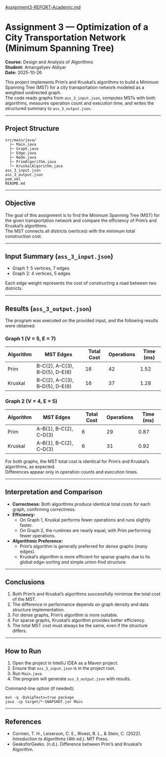 [Assignment3-REPORT-Academic.md](https://github.com/user-attachments/files/23146140/Assignment3-REPORT-Academic.md)
# Assignment 3 — Optimization of a City Transportation Network (Minimum Spanning Tree)

**Course:** Design and Analysis of Algorithms  
**Student:** Amangaliyev Aldiyar  
**Date:** 2025-10-26

This project implements Prim’s and Kruskal’s algorithms to build a Minimum Spanning Tree (MST) for a city transportation network modeled as a weighted undirected graph.  
The code reads graphs from `ass_3_input.json`, computes MSTs with both algorithms, measures operation count and execution time, and writes the structured summary to `ass_3_output.json`.

---

## Project Structure

```
src/main/java/
  ├─ Main.java
  ├─ Graph.java
  ├─ Edge.java
  ├─ Node.java
  ├─ PrimAlgorithm.java
  └─ KruskalAlgorithm.java
ass_3_input.json
ass_3_output.json
pom.xml
README.md
```

---

## Objective

The goal of this assignment is to find the Minimum Spanning Tree (MST) for the given transportation network and compare the efficiency of Prim’s and Kruskal’s algorithms.  
The MST connects all districts (vertices) with the minimum total construction cost.

---

## Input Summary (`ass_3_input.json`)

- Graph 1: 5 vertices, 7 edges  
- Graph 2: 4 vertices, 5 edges

Each edge weight represents the cost of constructing a road between two districts.

---

## Results (`ass_3_output.json`)

The program was executed on the provided input, and the following results were obtained.

### Graph 1 (V = 5, E = 7)

| Algorithm | MST Edges | Total Cost | Operations | Time (ms) |
|------------|------------|-------------|-------------|-----------|
| Prim | B–C(2), A–C(3), B–D(5), D–E(6) | 16 | 42 | 1.52 |
| Kruskal | B–C(2), A–C(3), B–D(5), D–E(6) | 16 | 37 | 1.28 |

### Graph 2 (V = 4, E = 5)

| Algorithm | MST Edges | Total Cost | Operations | Time (ms) |
|------------|------------|-------------|-------------|-----------|
| Prim | A–B(1), B–C(2), C–D(3) | 6 | 29 | 0.87 |
| Kruskal | A–B(1), B–C(2), C–D(3) | 6 | 31 | 0.92 |

For both graphs, the MST total cost is identical for Prim’s and Kruskal’s algorithms, as expected.  
Differences appear only in operation counts and execution times.

---

## Interpretation and Comparison

- **Correctness:** Both algorithms produce identical total costs for each graph, confirming correctness.  
- **Efficiency:**  
  - On Graph 1, Kruskal performs fewer operations and runs slightly faster.  
  - On Graph 2, the runtimes are nearly equal, with Prim performing fewer operations.  
- **Algorithmic Preference:**  
  - Prim’s algorithm is generally preferred for dense graphs (many edges).  
  - Kruskal’s algorithm is more efficient for sparse graphs due to its global edge-sorting and simple union-find structure.

---

## Conclusions

1. Both Prim’s and Kruskal’s algorithms successfully minimize the total cost of the MST.  
2. The difference in performance depends on graph density and data structure implementation.  
3. For dense graphs, Prim’s algorithm is more suitable.  
4. For sparse graphs, Kruskal’s algorithm provides better efficiency.  
5. The total MST cost must always be the same, even if the structure differs.

---

## How to Run

1. Open the project in IntelliJ IDEA as a Maven project.  
2. Ensure that `ass_3_input.json` is in the project root.  
3. Run `Main.java`.  
4. The program will generate `ass_3_output.json` with results.

Command-line option (if needed):

```
mvn -q -DskipTests=true package
java -cp target/*-SNAPSHOT.jar Main
```

---

## References

- Cormen, T. H., Leiserson, C. E., Rivest, R. L., & Stein, C. (2022). *Introduction to Algorithms* (4th ed.). MIT Press.  
- GeeksforGeeks. (n.d.). Difference between Prim’s and Kruskal’s Algorithm.
